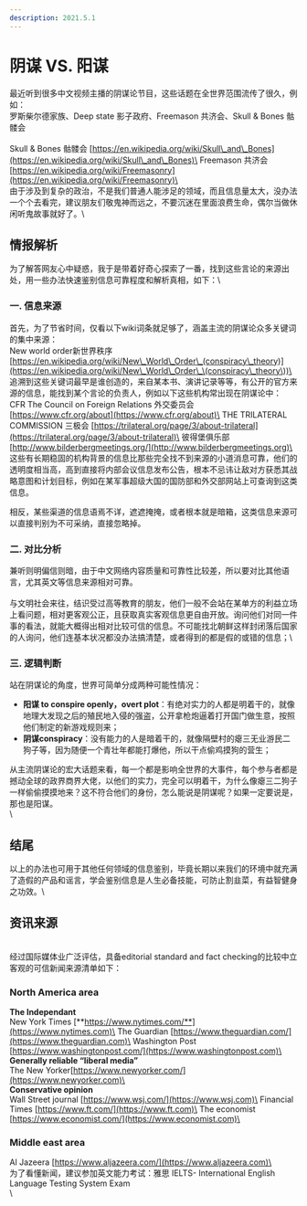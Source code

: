 ```yaml
---
description: 2021.5.1
---
```


# 阴谋 VS. 阳谋

最近听到很多中文视频主播的阴谋论节目，这些话题在全世界范围流传了很久，例如：\
罗斯柴尔德家族、Deep state 影子政府、Freemason 共济会、Skull & Bones 骷髅会\
\
&#x20;Skull & Bones 骷髅会 [https://en.wikipedia.org/wiki/Skull\_and\_Bones](https://en.wikipedia.org/wiki/Skull\_and\_Bones)\
&#x20;Freemason 共济会 [https://en.wikipedia.org/wiki/Freemasonry](https://en.wikipedia.org/wiki/Freemasonry)\
\
&#x20;由于涉及到复杂的政治，不是我们普通人能涉足的领域，而且信息量太大，没办法一个个去看完，建议朋友们敬鬼神而远之，不要沉迷在里面浪费生命，偶尔当做休闲听鬼故事就好了。\


## **情报**解析

&#x20;为了解答网友心中疑惑，我于是带着好奇心探索了一番，找到这些言论的来源出处，用一些办法快速鉴别信息可靠程度和解析真相，如下：\


### **一. 信息来源**

&#x20;首先，为了节省时间，仅看以下wiki词条就足够了，涵盖主流的阴谋论众多关键词的集中来源：\
&#x20;New world order新世界秩序 [https://en.wikipedia.org/wiki/New\_World\_Order\_(conspiracy\_theory)](https://en.wikipedia.org/wiki/New\_World\_Order\_\(conspiracy\_theory\))\
\
&#x20;追溯到这些关键词最早是谁创造的，来自某本书、演讲记录等等，有公开的官方来源的信息，能找到某个言论的负责人，例如以下这些机构常出现在阴谋论中：\
&#x20;CFR The Council on Foreign Relations 外交委员会 [https://www.cfr.org/about](https://www.cfr.org/about)\
THE TRILATERAL COMMISSION 三极会 [https://trilateral.org/page/3/about-trilateral](https://trilateral.org/page/3/about-trilateral)\
彼得堡俱乐部 [http://www.bilderbergmeetings.org/](http://www.bilderbergmeetings.org)\
\
&#x20;这些有长期稳固的机构背景的信息比那些完全找不到来源的小道消息可靠，他们的透明度相当高，高到直接将内部会议信息发布公告，根本不忌讳让敌对方获悉其战略意图和计划目标，例如在某军事超级大国的国防部和外交部网站上可查询到这类信息。

相反，某些渠道的信息语焉不详，遮遮掩掩，或者根本就是暗箱，这类信息来源可以直接判别为不可采纳，直接忽略掉。



### **二. 对比分析**

&#x20;兼听则明偏信则暗，由于中文网络内容质量和可靠性比较差，所以要对比其他语言，尤其英文等信息来源相对可靠。\
\
&#x20;与文明社会来往，结识受过高等教育的朋友，他们一般不会站在某单方的利益立场上看问题，相对更客观公正，且获取真实客观信息更自由开放。询问他们对同一件事的看法，就能大概得出相对比较可信的信息。不可能找北朝鲜这样封闭落后国家的人询问，他们连基本状况都没办法搞清楚，或者得到的都是假的或错的信息；\


### **三. 逻辑判断**

&#x20;站在阴谋论的角度，世界可简单分成两种可能性情况：

* **阳谋 to conspire openly，overt plot**：有绝对实力的人都是明着干的，就像地理大发现之后的殖民地入侵的强盗，公开拿枪炮逼着打开国门做生意，按照他们制定的新游戏规则来；
* **阴谋conspiracy**：没有能力的人是暗着干的，就像隔壁村的瘪三无业游民二狗子等，因为随便一个青壮年都能打爆他，所以干点偷鸡摸狗的营生；

&#x20;从主流阴谋论的宏大话题来看，每一个都是影响全世界的大事件，每个参与者都是撼动全球的政界商界大佬，以他们的实力，完全可以明着干，为什么像瘪三二狗子一样偷偷摸摸地来？这不符合他们的身份，怎么能说是阴谋呢？如果一定要说是，那也是阳谋。\
\


## 结尾

&#x20;以上的办法也可用于其他任何领域的信息鉴别，毕竟长期以来我们的环境中就充满了造假的产品和谣言，学会鉴别信息是人生必备技能，可防止割韭菜，有益智健身之功效。\


## 资讯来源

\
&#x20;经过国际媒体业广泛评估，具备editorial standard and fact checking的比较中立客观的可信新闻来源清单如下：

### North America area

&#x20;**The Independant**\
&#x20;New York Times [**https://www.nytimes.com/**](https://www.nytimes.com)\
&#x20;The Guardian [https://www.theguardian.com/](https://www.theguardian.com)\
&#x20;Washington Post [https://www.washingtonpost.com/](https://www.washingtonpost.com)\
\
&#x20;**Generally reliable “liberal media”**\
&#x20;The New Yorker[https://www.newyorker.com/](https://www.newyorker.com)\
\
&#x20;**Conservative opinion**\
&#x20;Wall Street journal [https://www.wsj.com/](https://www.wsj.com)\
&#x20;Financial Times [https://www.ft.com/](https://www.ft.com)\
&#x20;The economist [https://www.economist.com/](https://www.economist.com)\


### Middle east area

&#x20;Al Jazeera [https://www.aljazeera.com/](https://www.aljazeera.com)\
\
&#x20;为了看懂新闻，建议参加英文能力考试：雅思 IELTS- International English Language Testing System Exam\
\
